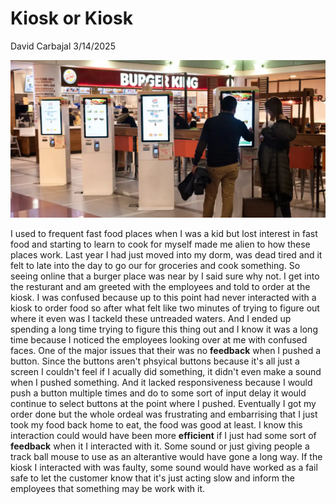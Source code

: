 # Kiosk or Kiosk

David Carbajal 3/14/2025

![](654a25cd36d588dc55cc03c2.webp)

I used to frequent fast food places when I was a kid but lost interest in fast food and starting to learn to cook for myself made me alien to how these places work. Last year I had just moved into my dorm, was dead tired and it felt to late into the day to go our for groceries and cook something. So seeing online that a burger place was near by I said sure why not. I get into the resturant and am greeted with the employees and told to order at the kiosk. I was confused because up to this point had never interacted with a kiosk to order food so after what felt like two minutes of trying to figure out where it even was I tackeld these untreaded waters. And I ended up spending a long time trying to figure this thing out and I know it was a long time because I noticed the employees looking over at me with confused faces. One of the major issues that their was no **feedback** when I pushed a button. Since the buttons aren't phsyical buttons because it's all just a screen I couldn't feel if I acually did something, it didn't even make a sound when I pushed something. And it lacked responsiveness because I would push a button multiple times and do to some sort of input delay it would continue to select buttons at the point where I pushed. Eventually I got my order done but the whole ordeal was frustrating and embarrising that I just took my food back home to eat, the food was good at least. I know this interaction could would have been more **efficient** if I just had some sort of **feedback** when it I interacted with it. Some sound or just giving people a track ball mouse to use as an alterantive would have gone a long way. If the kiosk I interacted with was faulty, some sound would have worked as a fail safe to let the customer know that it's just acting slow and inform the employees that something may be work with it.
